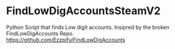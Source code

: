 # FindLowDigAccountsSteamV2
Python Script that finds Low digit accounts. Insipred by the broken FindLowDigAccounts Repo. https://github.com/Ezzpify/FindLowDigAccounts
